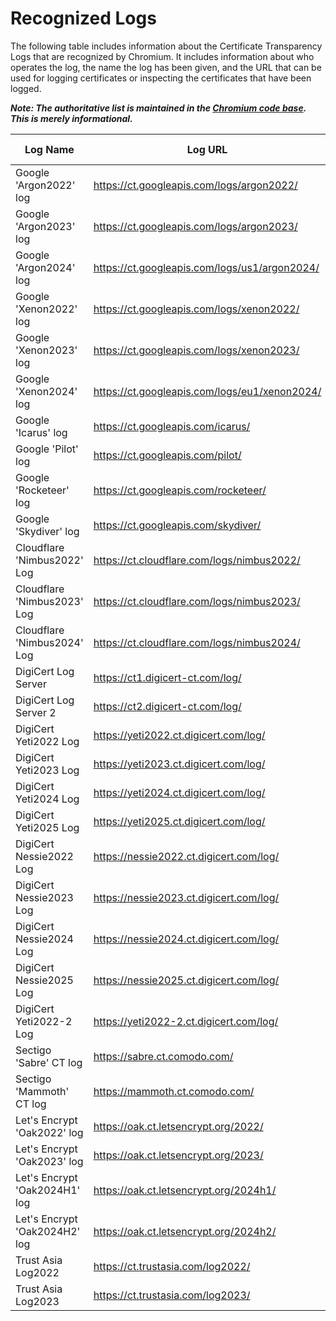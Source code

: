 # Recognized Logs

The following table includes information about the Certificate Transparency Logs
that are recognized by Chromium. It includes information about who operates the
log, the name the log has been given, and the URL that can be used for logging
certificates or inspecting the certificates that have been logged.

**_Note: The authoritative list is maintained in the [Chromium code base](https://cs.chromium.org/chromium/src/components/certificate_transparency/data/log_list.json). This is merely informational._**

|Log Name                       |Log URL                                       |Log State |MMD    |Temporal Interval Start|Temporal Interval End  |Log Operator    |Contact Info                       |
|-------------------------------|----------------------------------------------|----------|-------|-----------------------|-----------------------|----------------|-----------------------------------|
|Google 'Argon2022' log         | https://ct.googleapis.com/logs/argon2022/    | Usable   | 86400 |  2022-01-01T00:00:00Z |  2023-01-01T00:00:00Z |  Google        |  google-ct-logs@googlegroups.com  |
|Google 'Argon2023' log         | https://ct.googleapis.com/logs/argon2023/    | Usable   | 86400 |  2023-01-01T00:00:00Z |  2024-01-01T00:00:00Z |  Google        |  google-ct-logs@googlegroups.com  |
|Google 'Argon2024' log         | https://ct.googleapis.com/logs/us1/argon2024/| Qualified| 86400 |  2024-01-01T00:00:00Z |  2025-01-01T00:00:00Z |  Google        |  google-ct-logs@googlegroups.com  |
|Google 'Xenon2022' log         | https://ct.googleapis.com/logs/xenon2022/    | Usable   | 86400 |  2022-01-01T00:00:00Z |  2023-01-01T00:00:00Z |  Google        |  google-ct-logs@googlegroups.com  |
|Google 'Xenon2023' log         | https://ct.googleapis.com/logs/xenon2023/    | Usable   | 86400 |  2023-01-01T00:00:00Z |  2024-01-01T00:00:00Z |  Google        |  google-ct-logs@googlegroups.com  |
|Google 'Xenon2024' log         | https://ct.googleapis.com/logs/eu1/xenon2024/| Qualified| 86400 |  2024-01-01T00:00:00Z |  2025-01-01T00:00:00Z |  Google        |  google-ct-logs@googlegroups.com  |
|Google 'Icarus' log            | https://ct.googleapis.com/icarus/            | Retired  | 86400 |                       |                       |  Google        |  google-ct-logs@googlegroups.com  |
|Google 'Pilot' log             | https://ct.googleapis.com/pilot/             | Retired  | 86400 |                       |                       |  Google        |  google-ct-logs@googlegroups.com  |
|Google 'Rocketeer' log         | https://ct.googleapis.com/rocketeer/         | Retired  | 86400 |                       |                       |  Google        |  google-ct-logs@googlegroups.com  |
|Google 'Skydiver' log          | https://ct.googleapis.com/skydiver/          | Retired  | 86400 |                       |                       |  Google        |  google-ct-logs@googlegroups.com  |
|Cloudflare 'Nimbus2022' Log    | https://ct.cloudflare.com/logs/nimbus2022/   | Usable   | 86400 |  2022-01-01T00:00:00Z |  2023-01-01T00:00:00Z |  Cloudflare    |  ct-logs@cloudflare.com           |
|Cloudflare 'Nimbus2023' Log    | https://ct.cloudflare.com/logs/nimbus2023/   | Usable   | 86400 |  2023-01-01T00:00:00Z |  2024-01-01T00:00:00Z |  Cloudflare    |  ct-logs@cloudflare.com           |
|Cloudflare 'Nimbus2024' Log    | https://ct.cloudflare.com/logs/nimbus2024/   | Qualified| 86400 |  2024-01-01T00:00:00Z |  2025-01-01T00:00:00Z |  Cloudflare    |  ct-logs@cloudflare.com           |
|DigiCert Log Server            | https://ct1.digicert-ct.com/log/             | Retired  | 86400 |                       |                       |  DigiCert      |  ctops@digicert.com               |
|DigiCert Log Server 2          | https://ct2.digicert-ct.com/log/             | Retired  | 86400 |                       |                       |  DigiCert      |  ctops@digicert.com               |
|DigiCert Yeti2022 Log          | https://yeti2022.ct.digicert.com/log/        | Retired  | 86400 |  2022-01-01T00:00:00Z |  2023-01-01T00:00:00Z |  DigiCert      |  ctops@digicert.com               |
|DigiCert Yeti2023 Log          | https://yeti2023.ct.digicert.com/log/        | Usable   | 86400 |  2023-01-01T00:00:00Z |  2024-01-01T00:00:00Z |  DigiCert      |  ctops@digicert.com               |
|DigiCert Yeti2024 Log          | https://yeti2024.ct.digicert.com/log/        | Qualified| 86400 |  2024-01-01T00:00:00Z |  2025-01-01T00:00:00Z |  DigiCert      |  ctops@digicert.com               |
|DigiCert Yeti2025 Log          | https://yeti2025.ct.digicert.com/log/        | Qualified| 86400 |  2025-01-01T00:00:00Z |  2026-01-01T00:00:00Z |  DigiCert      |  ctops@digicert.com               |
|DigiCert Nessie2022 Log        | https://nessie2022.ct.digicert.com/log/      | Usable   | 86400 |  2022-01-01T00:00:00Z |  2023-01-01T00:00:00Z |  DigiCert      |  ctops@digicert.com               |
|DigiCert Nessie2023 Log        | https://nessie2023.ct.digicert.com/log/      | Usable   | 86400 |  2023-01-01T00:00:00Z |  2024-01-01T00:00:00Z |  DigiCert      |  ctops@digicert.com               |
|DigiCert Nessie2024 Log        | https://nessie2024.ct.digicert.com/log/      | Qualified| 86400 |  2024-01-01T00:00:00Z |  2025-01-01T00:00:00Z |  DigiCert      |  ctops@digicert.com               |
|DigiCert Nessie2025 Log        | https://nessie2025.ct.digicert.com/log/      | Qualified| 86400 |  2025-01-01T00:00:00Z |  2026-01-01T00:00:00Z |  DigiCert      |  ctops@digicert.com               |
|DigiCert Yeti2022-2 Log        | https://yeti2022-2.ct.digicert.com/log/      | Usable   | 86400 |  2022-01-01T00:00:00Z |  2023-01-01T00:00:00Z |  DigiCert      |  ctops@digicert.com               |
|Sectigo 'Sabre' CT log         | https://sabre.ct.comodo.com/                 | Usable   | 86400 |                       |                       |  Sectigo       |  ctops@sectigo.com                |
|Sectigo 'Mammoth' CT log       | https://mammoth.ct.comodo.com/               | Usable   | 86400 |                       |                       |  Sectigo       |  ctops@sectigo.com                |
|Let's Encrypt 'Oak2022' log    | https://oak.ct.letsencrypt.org/2022/         | Usable   | 86400 |  2022-01-01T00:00:00Z |  2023-01-07T00:00:00Z |  Let's Encrypt |  sre@letsencrypt.org              |
|Let's Encrypt 'Oak2023' log    | https://oak.ct.letsencrypt.org/2023/         | Usable   | 86400 |  2023-01-01T00:00:00Z |  2024-01-07T00:00:00Z |  Let's Encrypt |  sre@letsencrypt.org              |
|Let's Encrypt 'Oak2024H1' log  | https://oak.ct.letsencrypt.org/2024h1/       | Qualified| 86400 |  2023-12-20T00:00:00Z |  2024-07-20T00:00:00Z |  Let's Encrypt |  sre@letsencrypt.org              |
|Let's Encrypt 'Oak2024H2' log  | https://oak.ct.letsencrypt.org/2024h2/       | Qualified| 86400 |  2024-06-20T00:00:00Z |  2025-01-20T00:00:00Z |  Let's Encrypt |  sre@letsencrypt.org              |
|Trust Asia Log2022             | https://ct.trustasia.com/log2022/            | Usable   | 86400 |  2022-01-01T00:00:00Z |  2023-01-01T00:00:00Z |  TrustAsia     |  trustasia-ct-logs@trustasia.com  |
|Trust Asia Log2023             | https://ct.trustasia.com/log2023/            | Usable   | 86400 |  2023-01-01T00:00:00Z |  2024-01-01T00:00:00Z |  TrustAsia     |  trustasia-ct-logs@trustasia.com  |
